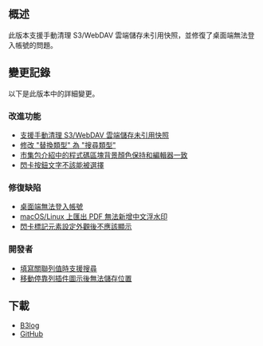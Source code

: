 ## 概述

此版本支援手動清理 S3/WebDAV 雲端儲存未引用快照，並修復了桌面端無法登入帳號的問題。

## 變更記錄

以下是此版本中的詳細變更。

### 改進功能

* [支援手動清理 S3/WebDAV 雲端儲存未引用快照](https://github.com/siyuan-note/siyuan/issues/10081)
* [修改 "替換類型" 為 "搜尋類型"](https://github.com/siyuan-note/siyuan/pull/10234)
* [市集包介紹中的程式碼區塊背景顏色保持和編輯器一致](https://github.com/siyuan-note/siyuan/issues/10240)
* [閃卡按鈕文字不該能被選擇](https://github.com/siyuan-note/siyuan/issues/10242)

### 修復缺陷

* [桌面端無法登入帳號](https://github.com/siyuan-note/siyuan/issues/10238)
* [macOS/Linux 上匯出 PDF 無法新增中文浮水印](https://github.com/siyuan-note/siyuan/issues/10246)
* [閃卡標記元素設定外觀後不應該顯示](https://github.com/siyuan-note/siyuan/issues/10248)

### 開發者

* [填寫關聯列值時支援搜尋](https://github.com/siyuan-note/siyuan/issues/10189)
* [移動停靠列插件圖示後無法儲存位置](https://github.com/siyuan-note/siyuan/issues/10237)

## 下載

* [B3log](https://b3log.org/siyuan/download.html)
* [GitHub](https://github.com/siyuan-note/siyuan/releases)
